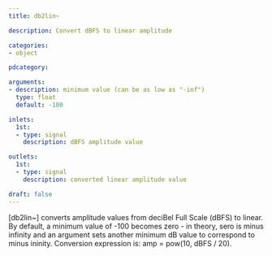 ```yaml
---
title: db2lin~

description: Convert dBFS to linear amplitude

categories:
- object

pdcategory:

arguments:
- description: minimum value (can be as low as "-inf")
  type: float
  default: -100

inlets:
  1st:
  - type: signal
    description: dBFS amplitude value

outlets:
  1st:
  - type: signal
    description: converted linear amplitude value

draft: false
---
```


[db2lin~] converts amplitude values from deciBel Full Scale (dBFS) to linear. By default, a minimum value of -100 becomes zero - in theory, sero is minus infinity and an argument sets another minimum dB value to correspond to minus ininity. Conversion expression is: amp = pow(10, dBFS / 20).

